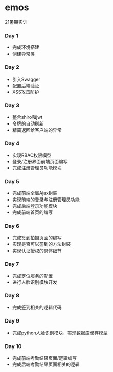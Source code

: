 # emos
21暑期实训

### Day 1
- 完成环境搭建
- 创建异常类

### Day 2
- 引入Swagger
- 配置后端验证
- XSS攻击防护

### Day 3
- 整合shiro和jwt
- 令牌的自动刷新
- 精简返回给客户端的异常

### Day 4
- 实现RBAC权限模型
- 登录/注册界面前端页面编写
- 完成注册管理员功能模块

### Day 5
- 完成前端全局Ajax封装
- 实现前端的登录与注册管理员功能
- 完成后端登录功能模块
- 完成前端首页的编写

### Day 6
- 完成签到拍摄页面的编写
- 实现是否可以签到的方法封装
- 实现认证授权的具体细节

### Day 7
- 完成定位服务的配置
- 进行人脸识别模块开发

### Day 8
- 完成签到相关的逻辑代码

### Day 9
- 完成python人脸识别模块，实现数据库储存模型

### Day 10
- 完成前端考勤结果页面/逻辑编写
- 完成后端考勤结果页面相关的逻辑
